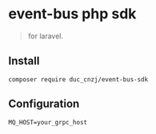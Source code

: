 # event-bus php sdk

> for laravel.

## Install

```shell script
composer require duc_cnzj/event-bus-sdk
```

## Configuration

```
MQ_HOST=your_grpc_host
```
